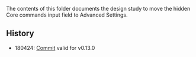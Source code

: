 The contents of this folder documents the design study to move the hidden Core commands input field to Advanced Settings.

## History 

* 180424: [Commit](https://github.com/Ampli-fier/delta-corner/commit/b426eb3fa03a7a088dc0363514dbbeeb2c5dad4b)
 valid for v0.13.0
